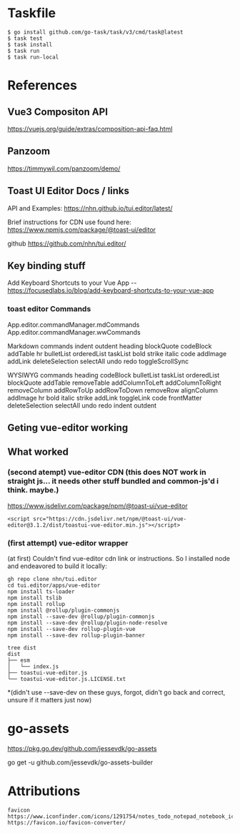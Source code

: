 # Taskfile

```
$ go install github.com/go-task/task/v3/cmd/task@latest
$ task test
$ task install
$ task run
$ task run-local
```

# References

## Vue3 Compositon API

https://vuejs.org/guide/extras/composition-api-faq.html



## Panzoom

https://timmywil.com/panzoom/demo/

## Toast UI Editor Docs / links

API and Examples: https://nhn.github.io/tui.editor/latest/

Brief instructions for CDN use found here: https://www.npmjs.com/package/@toast-ui/editor

github https://github.com/nhn/tui.editor/

## Key binding stuff

Add Keyboard Shortcuts to your Vue App -- https://focusedlabs.io/blog/add-keyboard-shortcuts-to-your-vue-app

### toast editor Commands

App.editor.commandManager.mdCommands
App.editor.commandManager.wwCommands

Markdown commands
  indent
  outdent
  heading
  blockQuote
  codeBlock
  addTable
  hr
  bulletList
  orderedList
  taskList
  bold
  strike
  italic
  code
  addImage
  addLink
  deleteSelection
  selectAll
  undo
  redo
  toggleScrollSync

WYSIWYG commands
  heading
  codeBlock
  bulletList
  taskList
  orderedList
  blockQuote
  addTable
  removeTable
  addColumnToLeft
  addColumnToRight
  removeColumn
  addRowToUp
  addRowToDown
  removeRow
  alignColumn
  addImage
  hr
  bold
  italic
  strike
  addLink
  toggleLink
  code
  frontMatter
  deleteSelection
  selectAll
  undo
  redo
  indent
  outdent



## Geting vue-editor working

## What worked


### (second atempt) vue-editor CDN (this does NOT work in straight js... it needs other stuff bundled and common-js'd i think. maybe.)
https://www.jsdelivr.com/package/npm/@toast-ui/vue-editor

```
<script src="https://cdn.jsdelivr.net/npm/@toast-ui/vue-editor@3.1.2/dist/toastui-vue-editor.min.js"></script>
```

### (first attempt) vue-editor wrapper

(at first) Couldn't find vue-editor cdn link or instructions.
So I installed node and endeavored to build it locally:

```
gh repo clone nhn/tui.editor
cd tui.editor/apps/vue-editor
npm install ts-loader
npm install tslib
npm install rollup
npm install @rollup/plugin-commonjs
npm install --save-dev @rollup/plugin-commonjs
npm install --save-dev @rollup/plugin-node-resolve
npm install --save-dev rollup-plugin-vue
npm install --save-dev rollup-plugin-banner

tree dist
dist
├── esm
│   └── index.js
├── toastui-vue-editor.js
└── toastui-vue-editor.js.LICENSE.txt

```
*(didn't use --save-dev on these guys, forgot, didn't go back and correct, unsure if it matters just now)


# go-assets

https://pkg.go.dev/github.com/jessevdk/go-assets

go get -u github.com/jessevdk/go-assets-builder

# Attributions


```
favicon
https://www.iconfinder.com/icons/1291754/notes_todo_notepad_notebook_icon
https://favicon.io/favicon-converter/
```

